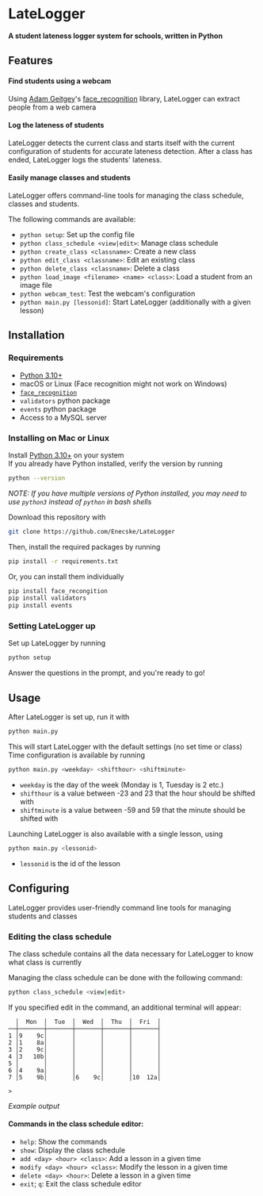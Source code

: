 # LateLogger
**A student lateness logger system for schools, written in Python**

## Features
#### Find students using a webcam
Using [Adam Geitgey](https://github.com/ageitgey)'s [face_recognition](https://github.com/ageitgey/face_recognition) library,
LateLogger can extract people from a web camera

#### Log the lateness of students
LateLogger detects the current class and starts itself with the current configuration of students for accurate lateness detection.
After a class has ended, LateLogger logs the students' lateness.

#### Easily manage classes and students
LateLogger offers command-line tools for managing the class schedule, classes and students.

The following commands are available:
- `python setup`: Set up the config file
- `python class_schedule <view|edit>`: Manage class schedule
- `python create_class <classname>`: Create a new class
- `python edit_class <classname>`: Edit an existing class
- `python delete_class <classname>`: Delete a class
- `python load_image <filename> <name> <class>`: Load a student from an image file
- `python webcam_test`: Test the webcam's configuration
- `python main.py [lessonid]`: Start LateLogger (additionally with a given lesson)

## Installation
### Requirements
- [Python 3.10+](https://www.python.org/)
- macOS or Linux (Face recognition might not work on Windows)
- [`face_recognition`](https://github.com/ageitgey/face_recognition)
- `validators` python package
- `events` python package
- Access to a MySQL server

### Installing on Mac or Linux
Install [Python 3.10+](https://www.python.org/downloads/) on your system\
If you already have Python installed, verify the version by running

```bash
python --version
```
*NOTE: If you have multiple versions of Python installed, you may need to use `python3` instead of `python` in bash shells*

Download this repository with
```bash
git clone https://github.com/Enecske/LateLogger
```

Then, install the required packages by running
```bash
pip install -r requirements.txt
```
Or, you can install them individually
```bash
pip install face_recongition
pip install validators
pip install events
```

### Setting LateLogger up
Set up LateLogger by running
```bash
python setup
```
Answer the questions in the prompt, and you're ready to go!

## Usage
After LateLogger is set up, run it with
```bash
python main.py
```
This will start LateLogger with the default settings (no set time or class)\
Time configuration is available by running
```bash
python main.py <weekday> <shifthour> <shiftminute>
```
- `weekday` is the day of the week (Monday is 1, Tuesday is 2 etc.)
- `shifthour` is a value between -23 and 23 that the hour should be shifted with
- `shiftminute` is a value between -59 and 59 that the minute should be shifted with

Launching LateLogger is also available with a single lesson, using
```bash
python main.py <lessonid>
```
- `lessonid` is the id of the lesson

## Configuring
LateLogger provides user-friendly command line tools for managing students and classes

### Editing the class schedule
The class schedule contains all the data necessary for LateLogger to know what class is currently

Managing the class schedule can be done with the following command:
```bash
python class_schedule <view|edit>
```

If you specified edit in the command, an additional terminal will appear:
```
  │  Mon  │  Tue  │  Wed  │  Thu  │  Fri  │
──┼───────┼───────┼───────┼───────┼───────┤
1 │9    9c│       │       │       │       │
2 │1    8a│       │       │       │       │
3 │2    9c│       │       │       │       │
4 │3   10b│       │       │       │       │
5 │       │       │       │       │       │
6 │4    9a│       │       │       │       │
7 │5    9b│       │6    9c│       │10  12a│

> 
```
*Example output*

#### Commands in the class schedule editor:
- `help`: Show the commands
- `show`: Display the class schedule
- `add <day> <hour> <class>`: Add a lesson in a given time
- `modify <day> <hour> <class>`: Modify the lesson in a given time
- `delete <day> <hour>`: Delete a lesson in a given time
- `exit`; `q`: Exit the class schedule editor
